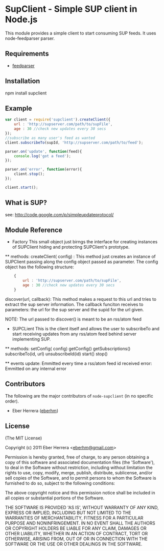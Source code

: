 #  SupClient - Simple SUP client in Node.js

This module provides a simple client to start consuming SUP feeds. It uses
node-feedparser parser.

## Requirements

- [feedparser](https://github.com/danmactough/node-feedparser)

## Installation

npm install supclient

## Example

```javascript
var client = require('supclient').createClient({
    url : 'http://supserver.com/path/to/supFile',
    age : 30 //check new updates every 30 secs
});
//subscribe as many user's feed as wanted
client.subscribeTo(supId, 'http://supserver.com/path/to/feed');

parser.on('update', function(feed){
    console.log('got a feed');
});

parser.on('error', function(error){
    client.stop();
});

client.start();
```

## What is SUP?

see: http://code.google.com/p/simpleupdateprotocol/

## Module Reference

* Factory
This small object just birngs the interface for creating instances of
SUPClient hiding and protecting SUPClient's prototype.

** methods:
createClient(<object> config) : This method just creates an instance of
SUPClient passing along the config object passed as parameter. The config
object has the following structure:
```javascript
    {
        url : 'http://supserver.com/path/to/supFile',
        age : 30 //check new updates every 30 secs
    }
```

discover(<string >url, <function> callback): This method makes a request to
this url and tries to extract the sup server information. The callback funciton
receives to parameters: the url for the sup server and the supid for the url given.

NOTE: The url passed to discover() is meant to be an rss/atom feed

* SUPCLient
This is the client itself and allows the user to subscribeTo and start receiving
updates from any rss/atom feed behind server implementing SUP.

** methods:
setConfig(<object> config)
getConfig()
getSubscriptions()
subscribeTo(id, url)
unsubscribeId(id)
start()
stop()

** events
update: Emmitted every time a rss/atom feed id received
error: Emmitted on any internal error

## Contributors

The following are the major contributors of `node-supclient` (in no specific
order).

* Eber Herrera ([eberhm](http://github.com/eberhm))

## License

(The MIT License)

Copyright (c) 2011 Eber Herrera &lt;eberhm@gmail.com&gt;

Permission is hereby granted, free of charge, to any person obtaining a copy of
this software and associated documentation files (the 'Software'), to deal in
the Software without restriction, including without limitation the rights to
use, copy, modify, merge, publish, distribute, sublicense, and/or sell copies of
the Software, and to permit persons to whom the Software is furnished to do so,
subject to the following conditions:

The above copyright notice and this permission notice shall be included in all
copies or substantial portions of the Software.

THE SOFTWARE IS PROVIDED 'AS IS', WITHOUT WARRANTY OF ANY KIND, EXPRESS OR
IMPLIED, INCLUDING BUT NOT LIMITED TO THE WARRANTIES OF MERCHANTABILITY, FITNESS
FOR A PARTICULAR PURPOSE AND NONINFRINGEMENT. IN NO EVENT SHALL THE AUTHORS OR
COPYRIGHT HOLDERS BE LIABLE FOR ANY CLAIM, DAMAGES OR OTHER LIABILITY, WHETHER
IN AN ACTION OF CONTRACT, TORT OR OTHERWISE, ARISING FROM, OUT OF OR IN
CONNECTION WITH THE SOFTWARE OR THE USE OR OTHER DEALINGS IN THE SOFTWARE.
